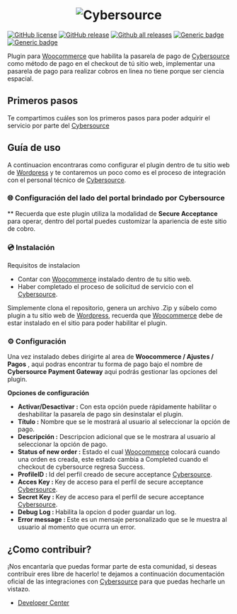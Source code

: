 <h1 align="center">
  <img src="https://skyloft.sfo3.cdn.digitaloceanspaces.com/Repos/woo-cyber.jpg" alt="Cybersource">
</h1>

[![GitHub license](https://img.shields.io/github/license/TipiCode/woocommerce-gateway-cybersource.svg)](https://github.com/TipiCode/woocommerce-gateway-cybersource/blob/master/LICENSE)
[![GitHub release](https://img.shields.io/github/v/release/TipiCode/woocommerce-gateway-cybersource.svg)](https://github.com/TipiCode/woocommerce-gateway-cybersource/releases)
[![Github all releases](https://img.shields.io/github/downloads/TipiCode/woocommerce-gateway-cybersource/total.svg)](https://GitHub.com/TipiCode/woocommerce-gateway-cybersource/releases/)
[![Generic badge](https://img.shields.io/badge/Woocommerce-6.1.0-96588a.svg)](https://woocommerce.com/)
[![Generic badge](https://img.shields.io/badge/Wordpress-5.9.0-21759b.svg)](https://wordpress.com/)

Plugin para [Woocommerce](https://woocommerce.com/) que habilita la pasarela de pago de [Cybersource](https://www.cybersource.com/es-mx.html) como método de pago en el checkout de tú sitio web, implementar una pasarela de pago para realizar cobros en linea no tiene porque ser ciencia espacial.

## Primeros pasos
Te compartimos cuáles son los primeros pasos para poder adquirir el servicio por parte del [Cybersource](https://www.cybersource.com/es-mx.html)

## Guía de uso
A continuacion encontraras como configurar el plugin dentro de tu sitio web de [Wordpress](https://wordpress.com/) y te contaremos un poco como es el proceso de integración con el personal técnico de [Cybersource](https://www.cybersource.com/es-mx.html).

### 🌐 Configuración del lado del portal brindado por Cybersource

** Recuerda que este plugin utiliza la modalidad de <strong>Secure Acceptance</strong> para operar, dentro del portal puedes customizar la apariencia de este sitio de cobro.

### 💿 Instalación
Requisitos de instalacion
- Contar con [Woocommerce](https://woocommerce.com/) instalado dentro de tu sitio web.
- Haber completado el proceso de solicitud de servicio con el [Cybersource](https://www.cybersource.com/es-mx.html).

Simplemente clona el repositorio, genera un archivo .Zip y súbelo como plugin a tu sitio web de [Wordpress](https://wordpress.com/), recuerda que [Woocommerce](https://woocommerce.com/) debe de estar instalado en el sitio para poder habilitar el plugin.

### ⚙️ Configuración
Una vez instalado debes dirigirte al area de <strong>Woocommerce / Ajustes / Pagos</strong> , aqui podras encontrar tu forma de pago bajo el nombre de <strong>Cybersource Payment Gateway</strong> aqui podrás gestionar las opciones del plugin. 

<strong>Opciones de configuración</strong>
- <strong>Activar/Desactivar :</strong> Con esta opción puede rápidamente habilitar o deshabilitar la pasarela de pago sin desinstalar el plugin.
- <strong>Título :</strong> Nombre que se le mostrará al usuario al seleccionar la opción de pago.
- <strong>Descripción :</strong> Descripcion adicional que se le mostrara al usuario al seleccionar la opción de pago.
- <strong>Status of new order :</strong> Estado el cual [Woocommerce](https://woocommerce.com/) colocará cuando una orden es creada, este estado cambia a Completed cuando el checkout de cybersource regresa Success.
- <strong>ProfileID : </strong> Id del perfil creado de secure acceptance [Cybersource](https://visanetgt.ubc.cybersource.com/ebc2/).
- <strong>Acces Key : </strong> Key de acceso para el perfil de secure acceptance [Cybersource](https://visanetgt.ubc.cybersource.com/ebc2/).
- <strong>Secret Key : </strong> Key de acceso para el perfil de secure acceptance [Cybersource](https://visanetgt.ubc.cybersource.com/ebc2/).
- <strong>Debug Log : </strong> Habilita la opcion d poder guardar un log.
- <strong>Error message : </strong> Este es un mensaje personalizado que se le muestra al usuario al momento que ocurra un error.

## ¿Como contribuir?
¡Nos encantaría que puedas formar parte de esta comunidad, si deseas contribuir eres libre de hacerlo! te dejamos a continuación documentación oficial de las integraciones con  [Cybersource](https://visanetgt.ubc.cybersource.com/ebc2/) para que puedas hecharle un vistazo.
- [Developer Center](https://developer.cybersource.com/api/developer-guides.html)
